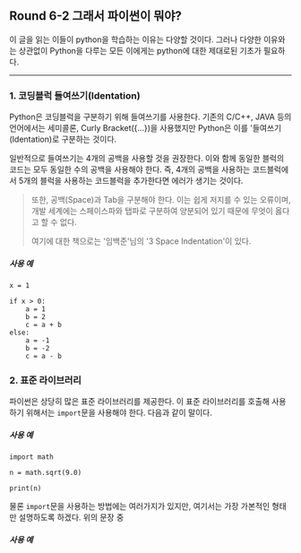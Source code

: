 ## Round 6-2 그래서 파이썬이 뭐야?

이 글을 읽는 이들이 python을 학습하는 이유는 다양할 것이다. 그러나 다양한 이유와는 상관없이 Python을 다루는 모든 이에게는  python에 대한 제대로된 기초가 필요하다.

---

### 1. 코딩블럭 들여쓰기(Identation)

Python은 코딩블럭을 구분하기 위해 들여쓰기를 사용한다. 기존의 C/C++, JAVA 등의 언어에서는 세미콜론, Curly Bracket({...})을 사용했지만 Python은 이를 '들여쓰기(Identation)로 구분하는 것이다.  

일반적으로 들여쓰기는 4개의 공백을 사용할 것을 권장한다. 이와 함께 동일한 블럭의 코드는 모두 동일한 수의 공백을 사용해야 한다. 즉, 4개의 공백을 사용하는 코드블럭에서 5개의 블럭을 사용하는 코드블럭을 추가한다면 에러가 생기는 것이다.

> 또한, 공백(Space)과 Tab을 구분해야 한다. 이는 쉽게 저지를 수 있는 오류이며, 개발 세계에는 스페이스파와 탭파로 구분하여 양분되어 있기 때문에 무엇이 옳다고 할 수 없다.  
>
> 여기에 대한 책으로는 '임백준'님의 '3 Space Indentation'이 있다.

##### 사용 예

```
x = 1

if x > 0:
	a = 1
	b = 2
	c = a + b
else:
	a = -1
	b = -2
	c = a - b
```

### 2. 표준 라이브러리

파이썬은 상당히 많은 표준 라이브러리를 제공한다. 이 표준 라이브러리를 호출해 사용하기 위해서는 `import`문을 사용해야 한다. 다음과 같이 말이다.

##### 사용 예

```
import math

n = math.sqrt(9.0)

print(n)
```

물론 `import`문을 사용하는 방법에는 여러가지가 있지만, 여기서는 가장 가본적인 형태만 설명하도록 하겠다. 위의 문장 중 

##### 사용 예

```
